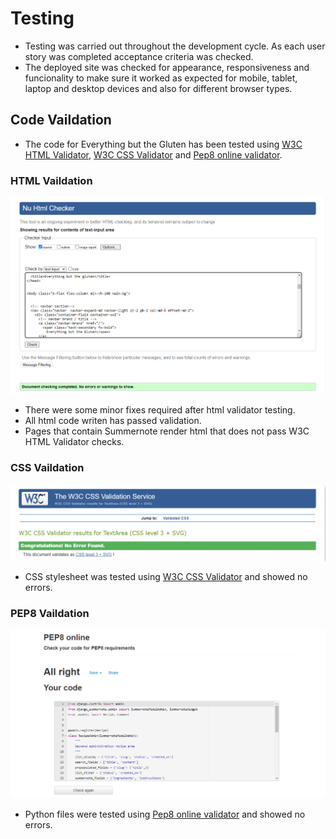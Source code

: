 # Testing
- Testing was carried out throughout the development cycle. As each user story was completed acceptance criteria was checked.
- The deployed site was checked for appearance, responsiveness and funcionality to make sure it worked as expected for mobile, tablet, laptop and desktop devices and also for different browser types.

## Code Vaildation
- The code for Everything but the Gluten has been tested using [W3C HTML Validator](https://validator.w3.org/), [W3C CSS Validator](https://jigsaw.w3.org/css-validator/) and [Pep8 online validator](http://pep8online.com/).

### HTML Vaildation
![html  validation](README/assets/html_validation.png)
- There were some minor fixes required after html validator testing.
- All html code writen has passed validation.
- Pages that contain Summernote render html that does not pass W3C HTML Validator checks.


### CSS Vaildation
![css validation](README/assets/css_validation.png)
- CSS stylesheet was tested using [W3C CSS Validator](https://jigsaw.w3.org/css-validator/) and showed no errors.



### PEP8 Vaildation
![pep8 validation](README/assets/pep8_validation.png)
- Python files were tested using [Pep8 online validator](http://pep8online.com/) and showed no errors.